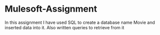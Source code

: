 # Mulesoft-Assignment
In this assignment I have used SQL to create a database name Movie and inserted data into it. Also written queries to retrieve from it
